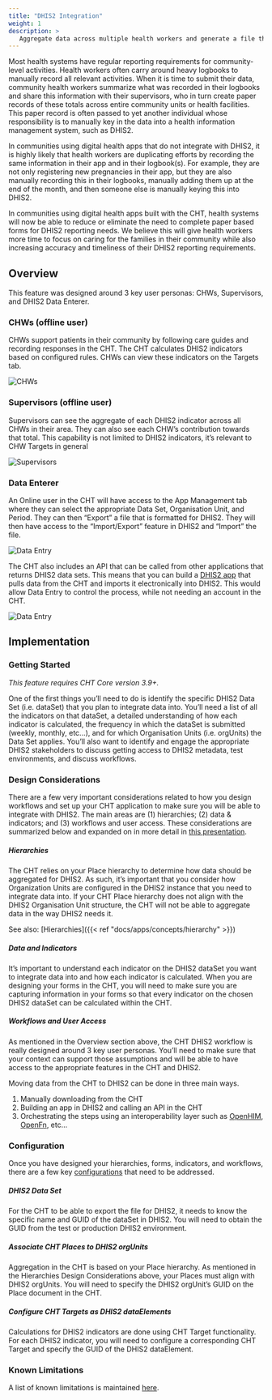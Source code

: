 ```yaml
---
title: "DHIS2 Integration"
weight: 1
description: >
   Aggregate data across multiple health workers and generate a file that can be imported into DHIS2
---
```



Most health systems have regular reporting requirements for community-level activities. Health workers often carry around heavy logbooks to manually record all relevant activities. When it is time to submit their data, community health workers summarize what was recorded in their logbooks and share this information with their supervisors, who in turn create paper records of these totals across entire community units or health facilities. This paper record is often passed to yet another individual whose responsibility is to manually key in the data into a health information management system, such as DHIS2.

In communities using digital health apps that do not integrate with DHIS2, it is highly likely that health workers are duplicating efforts by recording the same information in their app and in their logbook(s).  For example, they are not only registering new pregnancies in their app, but they are also manually recording this in their logbooks, manually adding them up at the end of the month, and then someone else is manually keying this into DHIS2.  

In communities using digital health apps built with the CHT, health systems will now be able to reduce or eliminate the need to complete paper based forms for DHIS2 reporting needs. We believe this will give health workers more time to focus on caring for the families in their community while also increasing accuracy and timeliness of their DHIS2 reporting requirements.

## Overview

This feature was designed around 3 key user personas: CHWs, Supervisors, and DHIS2 Data Enterer.

### CHWs (offline user)

CHWs support patients in their community by following care guides and recording responses in the CHT. The CHT calculates DHIS2 indicators based on configured rules. CHWs can view these indicators on the Targets tab.

![CHWs](chw.png "Feature Overview CHWs")

### Supervisors (offline user)

Supervisors can see the aggregate of each DHIS2 indicator across all CHWs in their area. They can also see each CHW’s contribution towards that total. This capability is not limited to DHIS2 indicators, it’s relevant to CHW Targets in general

![Supervisors](supervisor.png "Feature Overview Supervisors")

### Data Enterer

An Online user in the CHT will have access to the App Management tab where they can select the appropriate Data Set, Organisation Unit, and Period.  They can then “Export” a file that is formatted for DHIS2. They will then have access to the “Import/Export” feature in DHIS2 and “Import” the file.

![Data Entry](data-entry-1.png "Feature Overview Data Entry 1")

The CHT also includes an API that can be called from other applications that returns DHIS2 data sets. This means that you can build a [DHIS2 app](https://docs.dhis2.org/master/en/developer/html/apps_creating_apps.html) that pulls data from the CHT and imports it electronically into DHIS2. This would allow Data Entry to control the process, while not needing an account in the CHT.

![Data Entry](data-entry-2.png "Feature Overview Data Entry 2")

## Implementation

### Getting Started

*This feature requires CHT Core version 3.9+.*

One of the first things you’ll need to do is identify the specific DHIS2 Data Set (i.e. dataSet) that you plan to integrate data into. You’ll need a list of all the indicators on that dataSet, a detailed understanding of how each indicator is calculated, the frequency in which the dataSet is submitted (weekly, monthly, etc…), and for which Organisation Units (i.e. orgUnits) the Data Set applies. You’ll also want to identify and engage the appropriate DHIS2 stakeholders to discuss getting access to DHIS2 metadata, test environments, and discuss workflows.

### Design Considerations

There are a few very important considerations related to how you design workflows and set up your CHT application to make sure you will be able to integrate with DHIS2. The main areas are (1) hierarchies; (2) data & indicators; and (3) workflows and user access. These considerations are summarized below and expanded on in more detail in [this presentation](https://docs.google.com/presentation/d/11HUGG3QdiBCyyJdH3LdvkojezVEz2tEhAWfchdXYgZA/edit#slide=id.p3).

##### Hierarchies

The CHT relies on your Place hierarchy to determine how data should be aggregated for DHIS2. As such, it’s important that you consider how Organization Units are configured in the DHIS2 instance that you need to integrate data into. If your CHT Place hierarchy does not align with the DHIS2 Organisation Unit structure, the CHT will not be able to aggregate data in the way DHIS2 needs it.

See also: [Hierarchies]({{< ref "docs/apps/concepts/hierarchy" >}})

##### Data and Indicators

It’s important to understand each indicator on the DHIS2 dataSet you want to integrate data into and how each indicator is calculated. When you are designing your forms in the CHT, you will need to make sure you are capturing information in your forms so that every indicator on the chosen DHIS2 dataSet can be calculated within the CHT.

##### Workflows and User Access

As mentioned in the Overview section above, the CHT DHIS2 workflow is really designed around 3 key user personas. You’ll need to make sure that your context can support those assumptions and will be able to have access to the appropriate features in the CHT and DHIS2. 

Moving data from the CHT to DHIS2 can be done in three main ways.

1. Manually downloading from the CHT
2. Building an app in DHIS2 and calling an API in the CHT
3. Orchestrating the steps using an interoperability layer such as [OpenHIM](http://openhim.org/), [OpenFn](https://www.openfn.org/), etc...

### Configuration

Once you have designed your hierarchies, forms, indicators, and workflows, there are a few key [configurations](https://github.com/medic/medic-docs/blob/74c1e4cb20b1cc2e45d81de8181347a9264c4646/configuration/dhis-integration.md#configuration) that need to be addressed.

##### DHIS2 Data Set

For the CHT to be able to export the file for DHIS2, it needs to know the specific name and GUID of the dataSet in DHIS2. You will need to obtain the GUID from the test or production DHIS2 environment.

##### Associate CHT Places to DHIS2 orgUnits

Aggregation in the CHT is based on your Place hierarchy. As mentioned in the Hierarchies Design Considerations above, your Places must align with DHIS2 orgUnits. You will need to specify the DHIS2 orgUnit’s GUID on the Place document in the CHT.

##### Configure CHT Targets as DHIS2 dataElements

Calculations for DHIS2 indicators are done using CHT Target functionality. For each DHIS2 indicator, you will need to configure a corresponding CHT Target and specify the GUID of the DHIS2 dataElement.

### Known Limitations

A list of known limitations is maintained [here](https://github.com/medic/medic-docs/blob/74c1e4cb20b1cc2e45d81de8181347a9264c4646/configuration/dhis-integration.md#limitations-and-known-issues).
